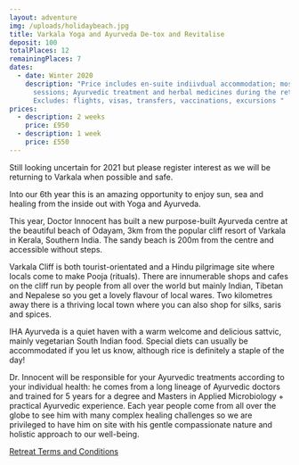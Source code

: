 ```yaml
---
layout: adventure
img: /uploads/holidaybeach.jpg
title: Varkala Yoga and Ayurveda De-tox and Revitalise
deposit: 100
totalPlaces: 12
remainingPlaces: 7
dates:
  - date: Winter 2020
    description: "Price includes en-suite indiivdual accommodation; most meals; Yoga
      sessions; Ayurvedic treatment and herbal medicines during the retreat.
      Excludes: flights, visas, transfers, vaccinations, excursions "
prices:
  - description: 2 weeks
    price: £950
  - description: 1 week
    price: £550
---
```

Still looking uncertain for 2021 but please register interest as we will be returning to Varkala when possible and safe.

Into our 6th year this is an amazing opportunity to enjoy sun, sea and healing from the inside out with Yoga and Ayurveda.

This year, Doctor Innocent has built a new purpose-built Ayurveda centre at the beautiful beach of Odayam, 3km from the popular cliff resort of Varkala in Kerala, Southern India. The sandy beach is 200m from the centre and accessible without steps.

Varkala Cliff is both tourist-orientated and a Hindu pilgrimage site where locals come to make Pooja (rituals). There are innumerable shops and cafes on the cliff run by people from all over the world but mainly Indian, Tibetan and Nepalese so you get a lovely flavour of local wares. Two kilometres away there is a thriving local town where you can also shop for silks, saris and spices.

IHA Ayurveda is a quiet haven with a warm welcome and delicious sattvic, mainly vegetarian South Indian food. Special diets can usually be accommodated if you let us know, although rice is definitely a staple of the day!

Dr. Innocent will be responsible for your Ayurvedic treatments according to your individual health: he comes from a long lineage of Ayurvedic doctors and trained for 5 years for a degree and Masters in Applied Microbiology + practical Ayurvedic experience. Each year people come from all over the globe to see him with many complex healing challenges so we are privileged to have him on site with his gentle compassionate nature and holistic approach to our well-being.

[Retreat Terms and Conditions](https://www.dropbox.com/s/kc9mp6gzzxyct9w/Terms%20and%20Conditions%20for%20Retreats.pdf?dl=0)